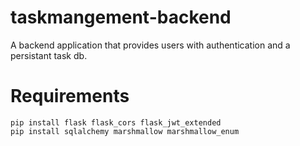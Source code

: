 # taskmangement-backend
A backend application that provides users with authentication and a persistant task db.

# Requirements
```
pip install flask flask_cors flask_jwt_extended
pip install sqlalchemy marshmallow marshmallow_enum
```
